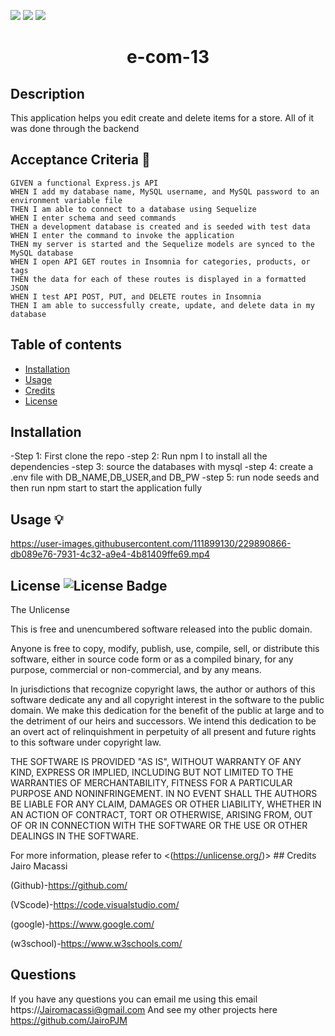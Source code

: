 <p>
    <img src="https://img.shields.io/github/repo-size/jairoPJM/e-com-13" />
    <img src="https://img.shields.io/github/languages/top/jairoPJM/e-com-13"  />
    <img src="https://img.shields.io/github/last-commit/jairoPJM/e-com-13" />
</p>
    
 <h1 align="center">e-com-13</h1>

## Description 
This application helps you edit create and delete items for a store. All of it was done through the backend
## Acceptance Criteria 📩
~~~
GIVEN a functional Express.js API
WHEN I add my database name, MySQL username, and MySQL password to an environment variable file
THEN I am able to connect to a database using Sequelize
WHEN I enter schema and seed commands
THEN a development database is created and is seeded with test data
WHEN I enter the command to invoke the application
THEN my server is started and the Sequelize models are synced to the MySQL database
WHEN I open API GET routes in Insomnia for categories, products, or tags
THEN the data for each of these routes is displayed in a formatted JSON
WHEN I test API POST, PUT, and DELETE routes in Insomnia
THEN I am able to successfully create, update, and delete data in my database
~~~
  ## Table of contents
  
- [Installation](#installation)
- [Usage](#usage)
- [Credits](#credits)
- [License](#license)

## Installation
-Step 1: First clone the repo
-step 2: Run npm I to install all the dependencies
-step 3: source the databases with mysql
-step 4: create a .env file with DB_NAME,DB_USER,and DB_PW
-step 5: run node seeds and then run npm start to start the application fully
## Usage 💡
https://user-images.githubusercontent.com/111899130/229890866-db089e76-7931-4c32-a9e4-4b81409ffe69.mp4


## License ![License Badge](https://img.shields.io/badge/license-Unlicense-blue.svg)
  The Unlicense

  This is free and unencumbered software released into the public domain.

Anyone is free to copy, modify, publish, use, compile, sell, or
distribute this software, either in source code form or as a compiled
binary, for any purpose, commercial or non-commercial, and by any
means.

In jurisdictions that recognize copyright laws, the author or authors
of this software dedicate any and all copyright interest in the
software to the public domain. We make this dedication for the benefit
of the public at large and to the detriment of our heirs and
successors. We intend this dedication to be an overt act of
relinquishment in perpetuity of all present and future rights to this
software under copyright law.

THE SOFTWARE IS PROVIDED "AS IS", WITHOUT WARRANTY OF ANY KIND,
EXPRESS OR IMPLIED, INCLUDING BUT NOT LIMITED TO THE WARRANTIES OF
MERCHANTABILITY, FITNESS FOR A PARTICULAR PURPOSE AND NONINFRINGEMENT.
IN NO EVENT SHALL THE AUTHORS BE LIABLE FOR ANY CLAIM, DAMAGES OR
OTHER LIABILITY, WHETHER IN AN ACTION OF CONTRACT, TORT OR OTHERWISE,
ARISING FROM, OUT OF OR IN CONNECTION WITH THE SOFTWARE OR THE USE OR
OTHER DEALINGS IN THE SOFTWARE.


  For more information, please refer to <(https://unlicense.org/)>
    ## Credits
  Jairo Macassi

  (Github)-https://github.com/ 

  (VScode)-https://code.visualstudio.com/ 

  (google)-https://www.google.com/ 

  (w3school)-https://www.w3schools.com/
  
  ## Questions
  If you have any questions you can email me using this email
  https://Jairomacassi@gmail.com
  And see my other projects here https://github.com/JairoPJM

